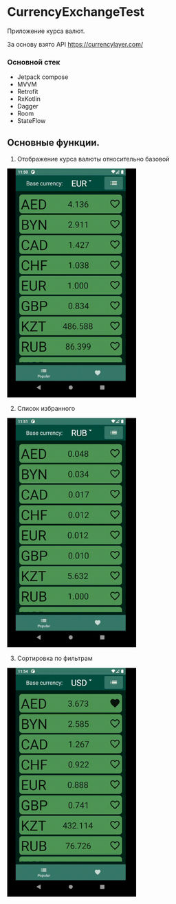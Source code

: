 # CurrencyExchangeTest 
Приложение курса валют. 

За основу взято API https://currencylayer.com/

### Основной стек
+ Jetpack compose
+ MVVM
+ Retrofit
+ RxKotlin
+ Dagger
+ Room
+ StateFlow



## Основные функции.

1. Отображение курса валюты относительно базовой
 <img src="/выбор.gif" width="300">

2. Список избранного
 <img src="/избранное.gif" width="300">

3. Сортировка по фильтрам

 <img src="/сортировка.gif" width="300">
